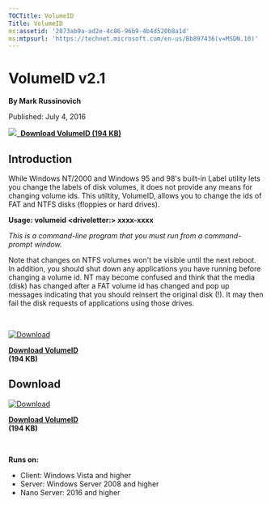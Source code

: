 ```yaml
--- 
TOCTitle: VolumeID
Title: VolumeID
ms:assetid: '2073ab9a-ad2e-4c86-96b9-4b4d520b8a1d'
ms:mtpsurl: 'https://technet.microsoft.com/en-us/Bb897436(v=MSDN.10)'
---
```


VolumeID v2.1
=============

**By Mark Russinovich**

Published: July 4, 2016

[![](/media/landing/sysinternals/download_sm.png)
 **Download VolumeID (194
KB)**](https://download.sysinternals.com/files/volumeid.zip)


## Introduction

While Windows NT/2000 and Windows 95 and 98's built-in Label utility
lets you change the labels of disk volumes, it does not provide any
means for changing volume ids. This utiltity, VolumeID, allows you to
change the ids of FAT and NTFS disks (floppies or hard drives).

**Usage: volumeid &lt;driveletter:&gt; xxxx-xxxx**

*This is a command-line program that you must run from a command-prompt
window.*

Note that changes on NTFS volumes won't be visible until the next
reboot. In addition, you should shut down any applications you have
running before changing a volume id. NT may become confused and think
that the media (disk) has changed after a FAT volume id has changed and
pop up messages indicating that you should reinsert the original disk
(!). It may then fail the disk requests of applications using those
drives.

 

[![Download](/media/landing/sysinternals/download_sm.png "Download")
](https://download.sysinternals.com/files/volumeid.zip)

[**Download VolumeID**  
](https://download.sysinternals.com/files/volumeid.zip)**(194 KB)**


<div class="RightAdRail">

<div>


## Download

  

[![Download](/media/landing/sysinternals/download_sm.png "Download")
](https://download.sysinternals.com/files/volumeid.zip)

[**Download VolumeID**  
](https://download.sysinternals.com/files/volumeid.zip)**(194 KB)**

 

**Runs on:**

-   Client: Windows Vista and higher
-   Server: Windows Server 2008 and higher
-   Nano Server: 2016 and higher



